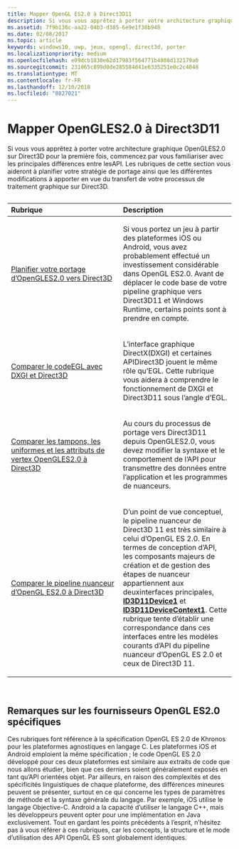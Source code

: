 ```yaml
---
title: Mapper OpenGL ES2.0 à Direct3D11
description: Si vous vous apprêtez à porter votre architecture graphique OpenGLES2.0 sur Direct3D pour la première fois, commencez par vous familiariser avec les principales différences entre lesAPI.
ms.assetid: 7f9b136c-aa22-04b3-d385-6e9e1f38b948
ms.date: 02/08/2017
ms.topic: article
keywords: windows10, uwp, jeux, opengl, direct3d, porter
ms.localizationpriority: medium
ms.openlocfilehash: e09dcb1830e62d17983f564771b4808d132179a0
ms.sourcegitcommit: 231065c899d0de285584d41e6335251e0c2c4048
ms.translationtype: MT
ms.contentlocale: fr-FR
ms.lasthandoff: 12/10/2018
ms.locfileid: "8827021"
---
```

# <a name="map-opengl-es-20-to-direct3d-11"></a>Mapper OpenGLES2.0 à Direct3D11



Si vous vous apprêtez à porter votre architecture graphique OpenGLES2.0 sur Direct3D pour la première fois, commencez par vous familiariser avec les principales différences entre lesAPI. Les rubriques de cette section vous aideront à planifier votre stratégie de portage ainsi que les différentes modifications à apporter en vue du transfert de votre processus de traitement graphique sur Direct3D.
## 
<table>
<colgroup>
<col width="50%" />
<col width="50%" />
</colgroup>
<thead>
<tr class="header">
<th align="left">Rubrique</th>
<th align="left">Description</th>
</tr>
</thead>
<tbody>
<tr class="odd">
<td align="left"><p><a href="compare-opengl-es-2-0-api-design-to-directx.md">Planifier votre portage d’OpenGLES2.0 vers Direct3D</a></p></td>
<td align="left"><p>Si vous portez un jeu à partir des plateformes iOS ou Android, vous avez probablement effectué un investissement considérable dans OpenGL ES2.0. Avant de déplacer le code base de votre pipeline graphique vers Direct3D11 et Windows Runtime, certains points sont à prendre en compte.</p></td>
</tr>
<tr class="even">
<td align="left"><p><a href="moving-from-egl-to-dxgi.md">Comparer le codeEGL avec DXGI et Direct3D</a></p></td>
<td align="left"><p>L’interface graphique DirectX(DXGI) et certaines APIDirect3D jouent le même rôle qu’EGL. Cette rubrique vous aidera à comprendre le fonctionnement de DXGI et Direct3D11 sous l’angle d’EGL.</p></td>
</tr>
<tr class="odd">
<td align="left"><p><a href="porting-uniforms-and-attributes.md">Comparer les tampons, les uniformes et les attributs de vertex OpenGLES2.0 à Direct3D</a></p></td>
<td align="left"><p>Au cours du processus de portage vers Direct3D11 depuis OpenGLES2.0, vous devez modifier la syntaxe et le comportement de l’API pour transmettre des données entre l’application et les programmes de nuanceurs.</p></td>
</tr>
<tr class="even">
<td align="left"><p><a href="change-your-shader-loading-code.md">Comparer le pipeline nuanceur d’OpenGL ES2.0 à Direct3D</a></p></td>
<td align="left"><p>D’un point de vue conceptuel, le pipeline nuanceur de Direct3D 11 est très similaire à celui d’OpenGL ES 2.0. En termes de conception d’API, les composants majeurs de création et de gestion des étapes de nuanceur appartiennent aux deuxinterfaces principales, <a href="https://msdn.microsoft.com/library/windows/desktop/hh404575"><strong>ID3D11Device1</strong></a> et <a href="https://msdn.microsoft.com/library/windows/desktop/hh404598"><strong>ID3D11DeviceContext1</strong></a>. Cette rubrique tente d’établir une correspondance dans ces interfaces entre les modèles courants d’API du pipeline nuanceur d’OpenGL ES 2.0 et ceux de Direct3D 11.</p></td>
</tr>
</tbody>
</table>

 

## <a name="notes-on-specific-opengl-es-20-providers"></a>Remarques sur les fournisseurs OpenGL ES2.0 spécifiques


Ces rubriques font référence à la spécification OpenGL ES 2.0 de Khronos pour les plateformes agnostiques en langage C. Les plateformes iOS et Android emploient la même spécification ; le code OpenGL ES 2.0 développé pour ces deux plateformes est similaire aux extraits de code que nous allons étudier, bien que ces derniers soient généralement exposés en tant qu’API orientées objet. Par ailleurs, en raison des complexités et des spécificités linguistiques de chaque plateforme, des différences mineures peuvent se présenter, surtout en ce qui concerne les types de paramètres de méthode et la syntaxe générale du langage. Par exemple, iOS utilise le langage Objective-C. Android a la capacité d’utiliser le langage C++, mais les développeurs peuvent opter pour une implémentation en Java exclusivement. Tout en gardant les points précédents à l’esprit, n’hésitez pas à vous référer à ces rubriques, car les concepts, la structure et le mode d’utilisation des API OpenGL ES sont globalement identiques.

 

 




